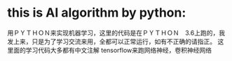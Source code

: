 # this is AI algorithm by python:

用ＰＹＴＨＯＮ来实现机器学习，这里的代码是在ＰＹＴＨＯＮ　3.6上跑的，我发上来，只是为了学习交流来用，全都可以正常运行，如有不正确的请指正。
这里面的学习代码大多都有中文注解
tensorflow来跑网络神经，卷积神经网络
